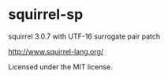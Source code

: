 squirrel-sp
===========

squirrel 3.0.7 with UTF-16 surrogate pair patch

http://www.squirrel-lang.org/

Licensed under the MIT license.
